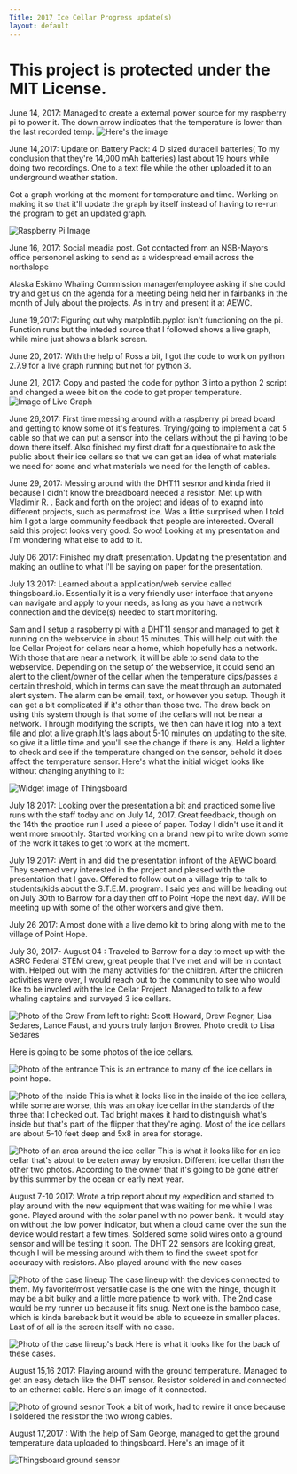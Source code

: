 ```yaml
---
Title: 2017 Ice Cellar Progress update(s)
layout: default
---
```

# This project is protected under the MIT License. 
June 14, 2017: 
Managed to create a external power source for my raspberry pi to power it. The down arrow indicates that the temperature is lower than the last recorded temp. 
![Here's the image](http://i.imgur.com/ujtKcgH.jpg)  


June 14,2017:
Update on Battery Pack: 4 D sized duracell batteries( To my conclusion that they're 14,000 mAh batteries) last about 19 hours while doing two recordings. One to a text file while the other uploaded it to an underground weather station. 

Got a graph working at the moment for temperature and time. Working on making it so that it'll update the graph by itself instead of having to re-run the program to get an updated graph. 

![Raspberry Pi Image](http://i.imgur.com/MFdY0VO.png) 


June 16, 2017: Social meadia post. Got contacted from an NSB-Mayors office persononel asking to send as a widespread email across the northslope

Alaska Eskimo Whaling Commission manager/employee asking if she could try and get us on the agenda for a meeting being held her in fairbanks in the month of July about the projects. As in try and present it at AEWC. 

June 19,2017: Figuring out why matplotlib.pyplot isn't functioning on the pi. Function runs but the inteded source that I followed shows a live graph, while mine just shows a blank screen. 

June 20, 2017: With the help of Ross a bit, I got the code to work on python 2.7.9 for a live graph running but not for python 3. 

June 21, 2017: Copy and pasted the code for python 3 into a python 2 script and changed a weee bit on the code to get proper temperature.
![Image of Live Graph](http://i.imgur.com/kUcKDAH.jpg) 

June 26,2017: First time messing around with a raspberry pi bread board and getting to know some of it's features. Trying/going to implement a cat 5 cable so that we can put a sensor into the cellars without the pi having to be down there itself. Also finished my first draft for a questionaire to ask the public about their ice cellars so that we can get an idea of what materials we need for some and what materials we need for the length of cables. 

June 29, 2017: Messing around with the DHT11 sesnor and kinda fried it because I didn't know the breadboard needed a resistor. Met up with Vladimir R. . Back and forth on the project and ideas of to exapnd into different projects, such as permafrost ice. Was a little surprised when I told him I got a large community feedback that people are interested. Overall said this project looks very good. So woo! Looking at my presentation and I'm wondering what else to add to it.

July 06 2017: Finished my draft presentation. Updating the presentation and making an outline to what I'll be saying on paper for the presentation. 

July 13 2017: Learned about a application/web service called thingsboard.io. Essentially it is a very friendly user interface that anyone can navigate and apply to your needs, as long as you have a network connection and the device(s) needed to start monitoring. 

Sam and I setup a raspberry pi with a DHT11 sensor and managed to get it running on the webservice in about 15 minutes. This will help out with the Ice Cellar Project for cellars near a home, which hopefully has a network. With those that are near a network, it will be able to send data to the webservice. Depending on the setup of the webservice, it could send an alert to the client/owner of the cellar when the temperature dips/passes a certain threshold, which in terms can save the meat through an automated alert system. The alarm can be email, text, or however you setup. Though it can get a bit complicated if it's other than those two. The draw back on using this system though is that some of the cellars will not be near a network. Through modifying the scripts, we then can have it log into a text file and plot a live graph.It's lags about 5-10 minutes on updating to the site, so give it a little time and you'll see the change if there is any. Held a lighter to check and see if the temperature changed on the sensor, behold it does affect the temperature sensor. Here's what the initial widget looks like without changing anything to it: 

![Widget image of Thingsboard](http://i.imgur.com/l5zSY8E.png) 

July 18 2017: Looking over the presentation a bit and practiced some live runs with the staff today and on July 14, 2017. Great feedback, though on the 14th the practice run I used a piece of paper. Today I didn't use it and it went more smoothly. Started working on a brand new pi to write down some of the work it takes to get to work at the moment. 

July 19 2017: Went in and did the presentation infront of the AEWC board. They seemed very interested in the project and pleased with the presentation that I gave. Offered to follow out on a village trip to talk to students/kids about the S.T.E.M. program. I said yes and will be heading out on July 30th to Barrow for a day then off to Point Hope the next day. Will be meeting up with some of the other workers and give them.

July 26 2017: Almost done with a live demo kit to bring along with me to the village of Point Hope. 

July 30, 2017- August 04 : Traveled to Barrow for a day to meet up with the ASRC Federal STEM crew, great people that I've met and will be in contact with. Helped out with the many activities for the children. After the children activities were over, I would reach out to the community to see who would like to be involed with the Ice Cellar Project. Managed to talk to a few whaling captains and surveyed 3 ice cellars. 

![Photo of the Crew](http://i.imgur.com/I7KPJix.jpg) From left to right: Scott Howard, Drew Regner, Lisa Sedares, Lance Faust, and yours truly Ianjon Brower. Photo credit to Lisa Sedares

Here is going to be some photos of the ice cellars. 

![Photo of the entrance](http://i.imgur.com/qK03hLi.jpg) This is an entrance to many of the ice cellars in point hope. 

![Photo of the inside](http://i.imgur.com/ote1m5t.jpg) This is what it looks like in the inside of the ice cellars, while some are worse, this was an okay ice cellar in the standards of the three that I checked out. Tad bright makes it hard to distinguish what's inside but that's part of the flipper that they're aging. Most of the ice cellars are about 5-10 feet deep and 5x8 in area for storage. 

![Photo of an area around the ice cellar](http://i.imgur.com/3Kh5C2E.jpg) This is what it looks like for an ice cellar that's about to be eaten away by erosion. Different ice cellar than the other two photos. According to the owner that it's going to be gone either by this summer by the ocean or early next year. 


August 7-10 2017: Wrote a trip report about my expedition and started to play around with the new equipment that was waiting for me while I was gone. Played around with the solar panel with no power bank. It would stay on without the low power indicator, but when a cloud came over the sun the device would restart a few times. Soldered some solid wires onto a ground sensor and will be testing it soon. The DHT 22 sensors are looking great, though I will be messing around with them to find the sweet spot for accuracy with resistors. Also played around with the new cases

![Photo of the case lineup](http://i.imgur.com/aByt4cZ.jpg) 
The case lineup with the devices connected to them.  My favorite/most versatile case is the one with the hinge, though it may be a bit bulky and a little more patience to work with. The 2nd case would be my runner up because it fits snug. Next one is the bamboo case, which is kinda bareback but it would be able to squeeze in smaller places. Last of of all is the screen itself with no case. 

![Photo of the case lineup's back](http://i.imgur.com/fWsIja7.jpg) 
Here is what it looks like for the back of these cases.


August 15,16 2017: Playing around with the ground temperature. Managed to get an easy detach like the DHT sensor. Resistor soldered in and connected to an ethernet cable. Here's an image of it connected. 

![Photo of ground sesnor](hhttp://i.imgur.com/undefined.jpg) 
Took a bit of work, had to rewire it once because I soldered the resistor the two wrong cables.

August 17,2017 : With the help of Sam George, managed to get the ground temperature data uploaded to thingsboard. Here's an image of it

![Thingsboard ground sensor](http://i.imgur.com/Mn6qFL3.png)
